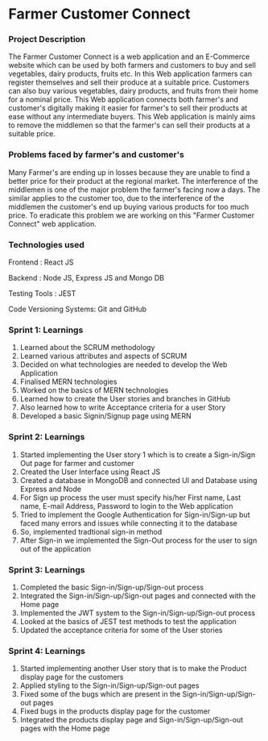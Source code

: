 # Farmer Customer Connect

### Project Description
The Farmer Customer Connect is a web application and an E-Commerce website which can be used by both farmers and customers to buy and sell vegetables, dairy products, fruits etc. In this Web application farmers can register themselves and sell their produce at a suitable price. Customers can also buy various vegetables, dairy products, and fruits from their home for a nominal price. This Web application connects both farmer's and customer's digitally making it easier for farmer's to sell their products at ease without any intermediate buyers. This Web application is mainly aims to remove the middlemen so that the farmer's can sell their products at a suitable price.

### Problems faced by farmer's and customer's
Many Farmer's are ending up in losses because they are unable to find a better price for their product at the regional market. The interference of the middlemen is one of the major problem the farmer's facing now a days. The similar applies to the customer too, due to the interference of the middlemen the customer's end up buying various products for too much price. To eradicate this problem we are working on this "Farmer Customer Connect" web application.

### Technologies used
Frontend : React JS

Backend : Node JS, Express JS and Mongo DB

Testing Tools : JEST

Code Versioning Systems: Git and GitHub

### Sprint 1: Learnings
1. Learned about the SCRUM methodology 
2. Learned various attributes and aspects of SCRUM
3. Decided on what technologies are needed to develop the Web Application
4. Finalised MERN technologies 
5. Worked on the basics of MERN technologies
6. Learned how to create the User stories and branches in GitHub
7. Also learned how to write Acceptance criteria for a user Story
8. Developed a basic Signin/Signup page using MERN

### Sprint 2: Learnings
1. Started implementing the User story 1 which is to create a Sign-in/Sign Out page for farmer and customer
2. Created the User Interface using React JS
3. Created a database in MongoDB and connected UI and Database using Express and Node
4. For Sign up process the user must specify his/her First name, Last name, E-mail Address, Password to login to the Web application
5. Tried to implement the Google Authentication for Sign-in/Sign-up but faced many errors and issues while connecting it to the database
6. So, implemented tradtional sign-in method
7. After Sign-in we implemented the Sign-Out process for the user to sign out of the application  

### Sprint 3: Learnings
1. Completed the basic Sign-in/Sign-up/Sign-out process
2. Integrated the Sign-in/Sign-up/Sign-out pages and connected with the Home page
3. Implemented the JWT system to the Sign-in/Sign-up/Sign-out process
4. Looked at the basics of JEST test methods to test the application
5. Updated the acceptance criteria for some of the User stories

### Sprint 4: Learnings
1. Started implementing another User story that is to make the Product display page for the customers
2. Applied styling to the Sign-in/Sign-up/Sign-out pages 
3. Fixed some of the bugs which are present in the Sign-in/Sign-up/Sign-out pages
4. Fixed bugs in the products display page for the customer
5. Integrated the products display page and Sign-in/Sign-up/Sign-out pages with the Home page
